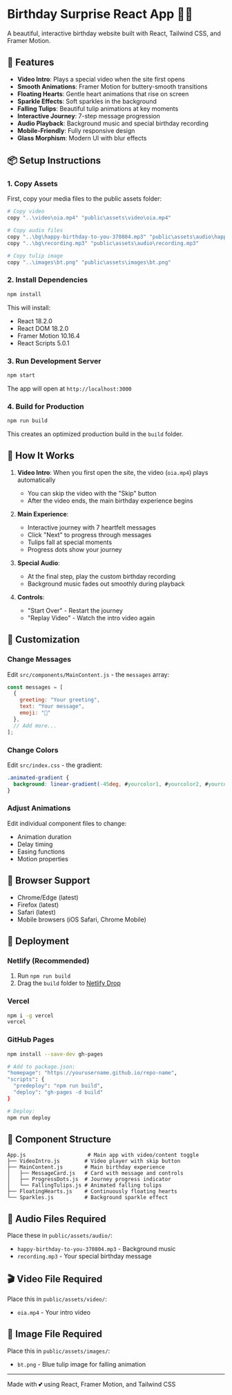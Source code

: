 # Birthday Surprise React App 🎂💝

A beautiful, interactive birthday website built with React, Tailwind CSS, and Framer Motion.

## 🎨 Features

- **Video Intro**: Plays a special video when the site first opens
- **Smooth Animations**: Framer Motion for buttery-smooth transitions
- **Floating Hearts**: Gentle heart animations that rise on screen
- **Sparkle Effects**: Soft sparkles in the background
- **Falling Tulips**: Beautiful tulip animations at key moments
- **Interactive Journey**: 7-step message progression
- **Audio Playback**: Background music and special birthday recording
- **Mobile-Friendly**: Fully responsive design
- **Glass Morphism**: Modern UI with blur effects

## 📦 Setup Instructions

### 1. Copy Assets

First, copy your media files to the public assets folder:

```bash
# Copy video
copy "..\video\oia.mp4" "public\assets\video\oia.mp4"

# Copy audio files
copy "..\bg\happy-birthday-to-you-370804.mp3" "public\assets\audio\happy-birthday-to-you-370804.mp3"
copy "..\bg\recording.mp3" "public\assets\audio\recording.mp3"

# Copy tulip image
copy "..\images\bt.png" "public\assets\images\bt.png"
```

### 2. Install Dependencies

```bash
npm install
```

This will install:
- React 18.2.0
- React DOM 18.2.0
- Framer Motion 10.16.4
- React Scripts 5.0.1

### 3. Run Development Server

```bash
npm start
```

The app will open at `http://localhost:3000`

### 4. Build for Production

```bash
npm run build
```

This creates an optimized production build in the `build` folder.

## 🎯 How It Works

1. **Video Intro**: When you first open the site, the video (`oia.mp4`) plays automatically
   - You can skip the video with the "Skip" button
   - After the video ends, the main birthday experience begins

2. **Main Experience**: 
   - Interactive journey with 7 heartfelt messages
   - Click "Next" to progress through messages
   - Tulips fall at special moments
   - Progress dots show your journey

3. **Special Audio**: 
   - At the final step, play the custom birthday recording
   - Background music fades out smoothly during playback

4. **Controls**:
   - "Start Over" - Restart the journey
   - "Replay Video" - Watch the intro video again

## 🎨 Customization

### Change Messages
Edit `src/components/MainContent.js` - the `messages` array:

```javascript
const messages = [
  {
    greeting: "Your greeting",
    text: "Your message",
    emoji: "🎂"
  },
  // Add more...
];
```

### Change Colors
Edit `src/index.css` - the gradient:

```css
.animated-gradient {
  background: linear-gradient(-45deg, #yourcolor1, #yourcolor2, #yourcolor3, #yourcolor4);
}
```

### Adjust Animations
Edit individual component files to change:
- Animation duration
- Delay timing
- Easing functions
- Motion properties

## 📱 Browser Support

- Chrome/Edge (latest)
- Firefox (latest)
- Safari (latest)
- Mobile browsers (iOS Safari, Chrome Mobile)

## 🚀 Deployment

### Netlify (Recommended)
1. Run `npm run build`
2. Drag the `build` folder to [Netlify Drop](https://app.netlify.com/drop)

### Vercel
```bash
npm i -g vercel
vercel
```

### GitHub Pages
```bash
npm install --save-dev gh-pages

# Add to package.json:
"homepage": "https://yourusername.github.io/repo-name",
"scripts": {
  "predeploy": "npm run build",
  "deploy": "gh-pages -d build"
}

# Deploy:
npm run deploy
```

## 💝 Component Structure

```
App.js                    # Main app with video/content toggle
├── VideoIntro.js        # Video player with skip button
├── MainContent.js       # Main birthday experience
│   ├── MessageCard.js   # Card with message and controls
│   ├── ProgressDots.js  # Journey progress indicator
│   └── FallingTulips.js # Animated falling tulips
├── FloatingHearts.js    # Continuously floating hearts
└── Sparkles.js          # Background sparkle effect
```

## 🎵 Audio Files Required

Place these in `public/assets/audio/`:
- `happy-birthday-to-you-370804.mp3` - Background music
- `recording.mp3` - Your special birthday message

## 🎬 Video File Required

Place this in `public/assets/video/`:
- `oia.mp4` - Your intro video

## 🌸 Image File Required

Place this in `public/assets/images/`:
- `bt.png` - Blue tulip image for falling animation

---

Made with 💕 using React, Framer Motion, and Tailwind CSS
